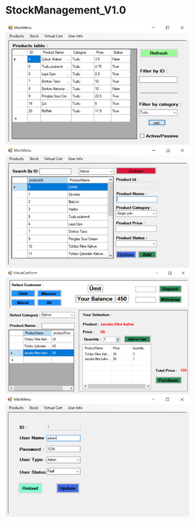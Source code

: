 # StockManagement_V1.0

![plot](./StockManagementApp_ss/2.png)
![plot](./StockManagementApp_ss/3.png)
![plot](./StockManagementApp_ss/4.png)
![plot](./StockManagementApp_ss/5.png)

